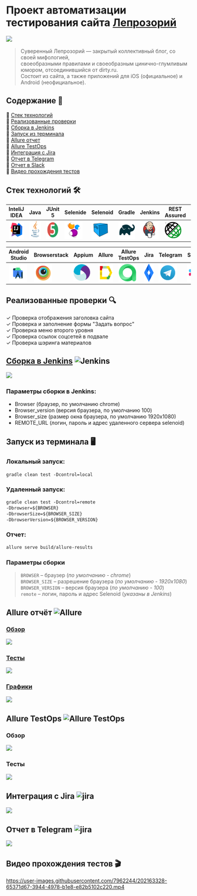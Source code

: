 # Проект автоматизации тестирования сайта [Лепрозорий](https://leprosorium.ru)
<a href="https://leprosorium.ru" target="_blank"><img src="https://i.postimg.cc/JnKd1x7h/header-1.jpg?raw=true"></a>
>Суверенный Лепрозорий — закрытый коллективный блог, со своей мифологией,\
>своеобразными правилами и своеобразным цинично-глумливым юмором, отсоединившийся от dirty.ru.\
>Состоит из сайта, а также приложений для iOS (официальное) и Android (неофициальное).

## Содержание :bookmark_tabs:
🔴 <a href="#stack">Cтек технологий</a></br>
🔴 <a href="#testcases">Реализованные проверки</a></br>
🔴 <a href="#jenkins">Сборка в Jenkins</a></br>
🔴 <a href="#console">Запуск из терминала</a></br>
🔴 <a href="#allure">Allure отчет</a></br>
🔴 <a href="#alluretestops">Allure TestOps</a></br>
🔴 <a href="#jira">Интеграция с Jira</a></br>
🔴 <a href="#telegram">Отчет в Telegram</a></br>
🔴 <a href="#slack">Отчет в Slack</a></br>
🔴 <a href="#video">Видео прохождения тестов</a>

<a id="stack"></a>
## Cтек технологий :hammer_and_wrench:

| InteliJ IDEA  | Java | JUnit 5  | Selenide | Selenoid  | Gradle | Jenkins  | REST</br>Assured | GitHub |
| ------------- | ------------- | ------------- | ------------- | ------------- | ------------- | ------------- | ------------- | ------------- |
|<a href="https://www.jetbrains.com/idea/"><img alt="InteliJ IDEA" height="50" src="https://github.com/Ucsus/leprosorium.ru/blob/main/src/test/resources/images/logos/Intelij_IDEA.svg" width="50"/></a>  |<a href="https://www.java.com/"><img alt="Java" height="50" src="https://github.com/Ucsus/leprosorium.ru/blob/main/src/test/resources/images/logos/Java.svg" width="50"/></a>  | <a href="https://junit.org/junit5/"><img alt="JUnit 5" height="50" src="https://github.com/Ucsus/leprosorium.ru/blob/main/src/test/resources/images/logos/JUnit5.svg" width="50"/></a>  |<a href="https://selenide.org/"><img alt="Selenide" height="50" src="https://github.com/Ucsus/leprosorium.ru/blob/main/src/test/resources/images/logos/Selenide.svg" width="50"/></a>  | <a href="https://aerokube.com/selenoid/"><img alt="Selenoid" height="50" src="https://github.com/Ucsus/leprosorium.ru/blob/main/src/test/resources/images/logos/Selenoid.svg" width="50"/></a>  | <a href="https://gradle.org/"><img alt="Gradle" height="50" src="https://github.com/Ucsus/leprosorium.ru/blob/main/src/test/resources/images/logos/Gradle.svg" width="50"/></a>  | <a href="https://www.jenkins.io/"><img alt="Jenkins" height="50" src="https://github.com/Ucsus/leprosorium.ru/blob/main/src/test/resources/images/logos/Jenkins.svg" width="50"/></a>  | <a href="https://rest-assured.i/"><img alt="REST Assured" height="45" src="https://github.com/Ucsus/leprosorium.ru/blob/main/src/test/resources/images/logos/RestAssured.svg" width="45"/></a>  | <a href="https://github.com"><img alt="GitHub" height="50" src="https://github.com/Ucsus/leprosorium.ru/blob/main/src/test/resources/images/logos/GitHub.svg" width="50"/></a>  |

| Android</br>Studio  | Browserstack | Appium  | Allure | Allure</br>TestOps  | Jira | Telegram  | Slack |
| ------------- | ------------- | ------------- | ------------- | ------------- | ------------- | ------------- | ------------- |
| <a href="https://developer.android.com/studio"><img alt="AndroidStudio" height="50" src="https://github.com/Ucsus/leprosorium.ru/blob/main/src/test/resources/images/logos/AndroidStudio.svg" width="50"/></a>  | <a href="https://www.browserstack.com"><img alt="Browserstack" height="50" src="https://github.com/Ucsus/leprosorium.ru/blob/main/src/test/resources/images/logos/Browserstack.svg" width="50" align="center"/></a>  | <a href="https://appium.io/"><img alt="Appium" height="45" src="https://github.com/Ucsus/leprosorium.ru/blob/main/src/test/resources/images/logos/Appium.svg" width="45"/></a>  | <a href="https://github.com/allure-framework/"><img alt="Allure" height="50" src="https://github.com/Ucsus/leprosorium.ru/blob/main/src/test/resources/images/logos/Allure.svg" width="50"/></a>  | <a href="https://qameta.io"><img alt="Allure TestOps" height="50" src="https://github.com/Ucsus/leprosorium.ru/blob/main/src/test/resources/images/logos/AllureTestOps.svg" width="50"/></a>  | <a href="https://www.atlassian.com/software/jira"><img alt="Jira" height="50" src="https://github.com/Ucsus/leprosorium.ru/blob/main/src/test/resources/images/logos/Jira.svg" width="50"/></a>  | <a href="https://telegram.org/"><img alt="Telegram" height="50" src="https://github.com/Ucsus/leprosorium.ru/blob/main/src/test/resources/images/logos/Telegram.svg" width="50"/></a>  | <a href="https://slack.com"><img alt="Slack" height="50" src="https://github.com/Ucsus/leprosorium.ru/blob/main/src/test/resources/images/logos/Slack.svg" width="50"/></a>  |

<a id="testcases"></a>
## Реализованные проверки :mag:
✓ Проверка отображения заголовка сайта</br>
✓ Проверка и заполнение формы "Задать вопрос"</br>
✓ Проверка меню второго уровня</br>
✓ Проверка ссылок соцсетей в подвале</br>
✓ Проверка шэринга материалов

<a id="jenkins"></a>
## <a href="https://jenkins.autotests.cloud/job/iiii-tech.com/">Сборка в Jenkins</a> <img alt="Jenkins" height="32" src="/images/logos/Jenkins.svg"/></img></br>
<img src="/images/screens/jenkins.jpg"></br>
### Параметры сборки в Jenkins:
- Browser (браузер, по умолчанию chrome)
- Browser_version (версия браузера, по умолчанию 100)
- Browser_size (размер окна браузера, по умолчанию 1920x1080)
- REMOTE_URL (логин, пароль и адрес удаленного сервера selenoid)

<a id="console"></a>
## Запуск из терминала :desktop_computer:
### Локальный запуск:
```
gradle clean test -Dcontrol=local
```

### Удаленный запуск:
```
gradle clean test -Dcontrol=remote
-Dbrowser=${BROWSER}
-DbrowserSize=${BROWSER_SIZE}
-DbrowserVersion=${BROWSER_VERSION}
```

### Отчет:
```bash
allure serve build/allure-results
```

### Параметры сборки
> <code>BROWSER</code> – браузер (_по умолчанию - chrome_)</br>
> <code>BROWSER_SIZE</code> – разрешение браузера (_по умолчанию - 1920x1080_)</br>
> <code>BROWSER_VERSION</code> – версия браузера (_по умолчанию - 100_)</br>
> <code>remote</code> – логин, пароль и адрес Selenoid (_указаны в Jenkins_)

<a id="allure"></a>
## Allure отчёт <img alt="Allure" height="32" src="/images/logos/Allure.svg"/></img></br>
### <a href="https://jenkins.autotests.cloud/job/iiii-tech.com/6/allure/">Обзор</a>
<img src="/images/screens/alluremain.jpg"></br>
### <a href="https://jenkins.autotests.cloud/job/iiii-tech.com/6/allure/#packages">Тесты</a>
<img src="/images/screens/allurepackages.jpg"></br>
### <a href="https://jenkins.autotests.cloud/job/iiii-tech.com/6/allure/#graph">Графики</a>
<img src="/images/screens/alluregraphs.jpg"></br>

<a id="alluretestops"></a>
## Allure TestOps <img alt="Allure TestOps" height="32" src="/images/logos/testops.svg"/></img></br>
### Обзор
<img src="/images/screens/alluretestopslaunches.jpg"></br>
### Тесты
<img src="/images/screens/alluretestopstests.jpg"></br>

<a id="jira"></a>
## Интеграция с Jira <img alt="jira" height="32" src="/images/logos/jira.svg"/></img></br>
<img src="/images/screens/jira.jpg"></br>

<a id="telegram"></a>
## Отчет в Telegram <img alt="jira" height="32" src="/images/logos/Telegram.svg"/></img></br>
<img src="/images/screens/telegram.jpg"></br>

<a id="video"></a>
## Видео прохождения тестов :clapper:
https://user-images.githubusercontent.com/7962244/202163328-65371d67-3944-4978-b1e8-e82b5102c220.mp4


